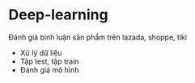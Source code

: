# Deep-learning
Đánh giá bình luận sản phẩm trên lazada, shoppe, tiki

- Xử lý dữ liệu
- Tập test, tập train
- Đánh giá mô hình
